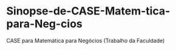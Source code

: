 # Sinopse-de-CASE-Matem-tica-para-Neg-cios
CASE para Matemática para Negócios (Trabalho da Faculdade) 
